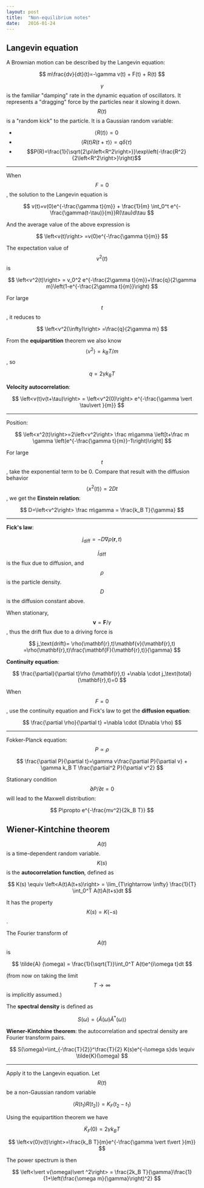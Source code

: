 ```yaml
---
layout: post
title:  "Non-equilibrium notes"
date:   2016-01-24 
---
```


## Langevin equation

A Brownian motion can be described by the Langevin equation:

$$
m\frac{dv}{dt}(t)=-\gamma v(t) + F(t) + R(t)
$$

$$\gamma$$ is the familiar "damping" rate in the dynamic equation of oscillators. It represents a "dragging" force by the particles near it slowing it down. $$R(t)$$ is a "random kick" to the particle. It is a Gaussian random variable:

-   $$\left< R(t)\right> =0$$
-   $$\left<R(t)R(t+\tau)\right>=q \delta(\tau)$$
-   $$P(R)=\frac{1}{\sqrt{2\pi\left<R^2\right>}}\exp\left(-\frac{R^2}{2\left<R^2\right>}\right)$$

---

When $$F=0$$, the solution to the Langevin equation is 

$$
v(t)=v(0)e^{-\frac{\gamma t}{m}} + \frac{1}{m} \int_0^t e^{-\frac{\gamma(t-\tau)}{m}}R(\tau)d\tau
$$

And the average value of the above expression is 

$$
\left<v(t)\right> =v(0)e^{-\frac{\gamma t}{m}}
$$

The expectation value of $$v^2(t)$$ is 

$$
\left<v^2(t)\right> = v_0^2 e^{-\frac{2\gamma t}{m}}+\frac{q}{2\gamma m}\left(1-e^{-\frac{2\gamma t}{m}}\right)
$$

For large $$t$$, it reduces to

$$
\left<v^2(\infty)\right> =\frac{q}{2\gamma m}
$$

From the **equipartition** theorem we also know $$\left<v^2\right>=k_B T/m$$, so 

$$
q=2\gamma k_B T
$$

**Velocity autocorrelation**:

$$
\left<v(t)v(t+\tau)\right> = \left<v^2(0)\right> e^{-\frac{\gamma \vert \tau\vert }{m}}
$$

---

Position:

$$
\left<x^2(t)\right>=2\left<v^2\right> \frac m\gamma \left[t+\frac m \gamma \left(e^{-\frac{\gamma t}{m}}-1\right)\right]
$$

For large $$t$$, take the exponential term to be 0. Compare that result with the diffusion behavior $$\left<x^2(t)\right>=2Dt$$, we get the **Einstein relation**:

$$
D=\left<v^2\right> \frac m\gamma = \frac{k_B T}{\gamma}
$$

---

**Fick's law**:

$$
j_\text{diff} = -D\nabla \rho (\mathbf{r},t)
$$

$$j_\text{diff}$$ is the flux due to diffusion, and $$\rho$$ is the particle density. $$D$$ is the diffusion constant above.

When stationary, $$\mathbf{v}=\mathbf{F}/\gamma$$, thus the drift flux due to a driving force is

$$
j_\text{drift}= \rho(\mathbf{r},t)\mathbf{v}(\mathbf{r},t) =\rho(\mathbf{r},t)\frac{\mathbf{F}(\mathbf{r},t)}{\gamma}
$$

**Continuity equation**:

$$
\frac{\partial}{\partial t}\rho (\mathbf{r},t) +\nabla \cdot j_\text{total}(\mathbf{r},t)=0
$$

When $$F=0$$, use the continuity equation and Fick's law to get the **diffusion equation**:

$$
\frac{\partial \rho}{\partial t} =\nabla \cdot (D\nabla \rho)
$$

---

Fokker-Planck equation: $$P\propto \rho$$

$$
\frac{\partial P}{\partial t}=\gamma v\frac{\partial P}{\partial v} + \gamma k_B T \frac{\partial^2 P}{\partial v^2}
$$

Stationary condition $$\partial P/\partial t=0$$ will lead to the Maxwell distribution:

$$
P\propto e^{-\frac{mv^2}{2k_B T}}
$$

## Wiener-Kintchine theorem

$$A(t)$$ is a time-dependent random variable. $$K(s)$$ is the **autocorrelation function**, defined as

$$
K(s) \equiv \left<A(t)A(t+s)\right> = \lim_{T\rightarrow \infty} \frac{1}{T} \int_0^T A(t)A(t+s)dt
$$

It has the property $$K(s)=K(-s)$$.

The Fourier transform of $$A(t)$$ is

$$
\tilde{A} (\omega) = \frac{1}{\sqrt{T}}\int_0^T A(t)e^{i\omega t}dt
$$

(from now on taking the limit $$T\rightarrow \infty$$ is implicitly assumed.)

The **spectral density** is defined as

$$
S(\omega)=\left<\tilde{A}(\omega) \tilde{A}^*(\omega) \right>
$$

**Wiener-Kintchine theorem**: the autocorrelation and spectral density are Fourier transform pairs.

$$
S(\omega)=\int_{-\frac{T}{2}}^\frac{T}{2} K(s)e^{-i\omega s}ds \equiv \tilde{K}(\omega)
$$

---

Apply it to the Langevin equation. Let $$R(t)$$ be a non-Gaussian random variable

$$
\left<R(t_1)R(t_2)\right>=K_F(t_2-t_1)
$$

Using the equipartition theorem we have

$$
\tilde{K}_F(0)=2\gamma k_B T
$$

$$
\left<v(0)v(t)\right>=\frac{k_B T}{m}e^{-\frac{\gamma \vert t\vert }{m}}
$$

The power spectrum is then

$$
\left<\vert v(\omega)\vert ^2\right> = \frac{2k_B T}{\gamma}\frac{1}{1+\left(\frac{\omega m}{\gamma}\right)^2}
$$
